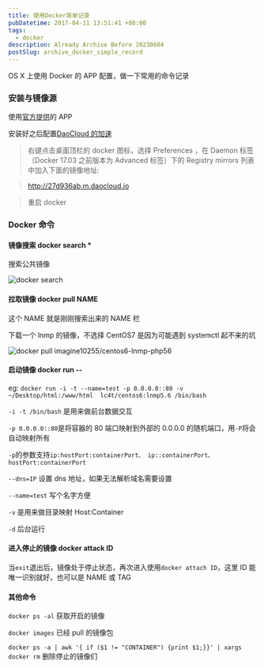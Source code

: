 ```yaml
---
title: 使用Docker简单记录
pubDatetime: 2017-04-11 13:51:41 +08:00
tags:
  - docker
description: Already Archive Before 20230604
postSlug: archive_docker_simple_record
---
```


OS X 上使用 Docker 的 APP 配置，做一下常用的命令记录

<!--more-->

### 安装与镜像源

使用[官方提供](https://www.docker.com/docker-mac)的 APP

安装好之后配置[DaoCloud 的加速](https://www.daocloud.io/mirror#accelerator-doc)

> 右键点击桌面顶栏的 docker 图标，选择 Preferences ，在 Daemon 标签（Docker 17.03 之前版本为 Advanced 标签）下的 Registry mirrors 列表中加入下面的镜像地址:

> http://27d936ab.m.daocloud.io

> 重启 docker

### Docker 命令

#### 镜像搜索 docker search \*

搜索公共镜像

![docker search](https://ww4.sinaimg.cn/large/006tNc79ly1fed8y5a3hyj31gg0qygxi.jpg)

#### 拉取镜像 docker pull NAME

这个 NAME 就是刚刚搜索出来的 NAME 栏

下载一个 lnmp 的镜像，不选择 CentOS7 是因为可能遇到 systemctl 起不来的坑

![docker pull imagine10255/centos6-lnmp-php56](https://ww2.sinaimg.cn/large/006tNc79ly1fed90jvh5lj30zu056gnr.jpg)

#### 启动镜像 docker run --

eg: `docker run -i -t --name=test -p 0.0.0.0::80 -v ~/Desktop/html:/www/html  lc4t/centos6:lnmp5.6 /bin/bash`

`-i -t /bin/bash` 是用来做前台数据交互

`-p 0.0.0.0::80`是将容器的 80 端口映射到外部的 0.0.0.0 的随机端口，用`-P`将会自动映射所有

`-p`的参数支持`ip:hostPort:containerPort、 ip::containerPort、hostPort:containerPort`

`--dns=IP` 设置 dns 地址，如果无法解析域名需要设置

`--name=test` 写个名字方便

`-v` 是用来做目录映射 Host:Container

`-d` 后台运行

#### 进入停止的镜像 docker attack ID

当`exit`退出后，镜像处于停止状态，再次进入使用`docker attach ID`，这里 ID 能唯一识别就好，也可以是 NAME 或 TAG

#### 其他命令

`docker ps -al` 获取开启的镜像

`docker images` 已经 pull 的镜像包

`docker ps -a | awk '{ if ($1 != "CONTAINER") {print $1;}}' | xargs docker rm` 删除停止的镜像们
